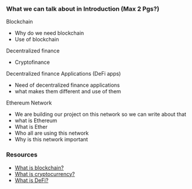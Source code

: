 ### What we can talk about in Introduction (Max 2 Pgs?)
Blockchain
- Why do we need blockchain
- Use of blockchain

Decentralized finance
- Cryptofinance

Decentralized finance Applications (DeFi apps)
- Need of decentralized finance applications
- what makes them different and use of them

Ethereum Network
- We are building our project on this network so we can write about that
- what is Ethereum
- What is Ether
- Who all are using this network
- Why is this network important

### Resources
- [What is blockchain?](https://www.investopedia.com/terms/b/blockchain.asp)
- [What is cryptocurrency?](https://www.youtube.com/watch?v=VYWc9dFqROI)
- [What is DeFi?](https://www.investopedia.com/decentralized-finance-defi-5113835#:~:text=Decentralized%20finance%20(DeFi)%20is%20an%20emerging%20financial%20technology%20that%20challenges,peer%2C%20or%20P2P%2C%20transactions.)